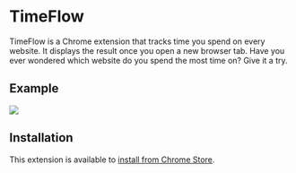 # TimeFlow

TimeFlow is a Chrome extension that tracks time you spend on every website. It displays the result once you open a new browser tab. Have you ever wondered which website do you spend the most time on? Give it a try.

## Example

![](https://lh3.googleusercontent.com/z_lJhjVNc4K-AABsJ5sqXB4uTjlwaBYIKapqNBT53WgmXn36wOU3VAsSoDAB7A_5H1fSr8jU2A=s640-h400-e365-rw)

## Installation

This extension is available to [install from Chrome Store](https://chrome.google.com/webstore/detail/timeflow/ofpimjnkffjdlkilpmhjmckchfpnfdfi?utm_source=chrome-ntp-icon).
